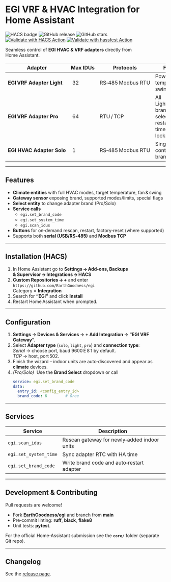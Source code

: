 # EGI VRF & HVAC Integration for Home Assistant

![HACS badge](https://img.shields.io/badge/HACS-Default-orange.svg)
![GitHub release](https://img.shields.io/github/v/release/EarthGoodness/egi)
![GitHub stars](https://img.shields.io/github/stars/EarthGoodness/egi?style=social)
[![Validate with HACS Action](https://github.com/EarthGoodness/egi/actions/workflows/validate.yml/badge.svg)](https://github.com/EarthGoodness/egi/actions/workflows/validate.yml)
[![Validate with hassfest Action](https://github.com/EarthGoodness/egi/actions/workflows/hassfest.yml/badge.svg)](https://github.com/EarthGoodness/egi/actions/workflows/hassfest.yml)

Seamless control of **EGI HVAC & VRF adapters** directly from Home Assistant.

| Adapter | Max IDUs | Protocols | Features |
|---------|----------|-----------|----------|
| **EGI VRF Adapter Light** | 32 | RS‑485 Modbus RTU | Power, mode, temp, fan, swing |
| **EGI VRF Adapter Pro** | 64 | RTU / TCP | All Light features + brand selection, restart, time‑sync, locks, humidity |
| **EGI HVAC Adapter Solo** | 1 | RS‑485 Modbus RTU | Single‑IDU control, restart, brand write |

---

## Features

* **Climate entities** with full HVAC modes, target temperature, fan & swing
* **Gateway sensor** exposing brand, supported modes/limits, special flags
* **Select entity** to change adapter brand (Pro/Solo)
* **Service calls**  
  - `egi.set_brand_code`  
  - `egi.set_system_time`  
  - `egi.scan_idus`
* **Buttons** for on‑demand rescan, restart, factory‑reset (where supported)
* Supports both **serial (USB/RS‑485)** and **Modbus TCP**

---

## Installation (HACS)

1. In Home Assistant go to **Settings → Add‑ons, Backups & Supervisor → Integrations → HACS**  
2. **Custom Repositories → +** and enter  
   `https://github.com/EarthGoodness/egi`  
   Category = **Integration**
3. Search for **“EGI”** and click **Install**
4. Restart Home Assistant when prompted.

---

## Configuration

1. **Settings → Devices & Services → + Add Integration → “EGI VRF Gateway”.**  
2. Select **Adapter type** (`solo`, `light`, `pro`) and **connection type**:  
   *Serial* → choose port, baud 9600 E 8 1 by default.  
   *TCP* → host, port 502.
3. Finish the wizard – indoor units are auto‑discovered and appear as **climate** devices.
4. *(Pro/Solo)*  Use the **Brand Select** dropdown or call  
   ```yaml
   service: egi.set_brand_code
   data:
     entry_id: <config_entry_id>
     brand_code: 6        # Gree
   ```

---

## Services

| Service | Description |
|---------|-------------|
| `egi.scan_idus` | Rescan gateway for newly‑added indoor units |
| `egi.set_system_time` | Sync adapter RTC with HA time |
| `egi.set_brand_code` | Write brand code and auto‑restart adapter |

---

## Development & Contributing

Pull requests are welcome!

* Fork **[EarthGoodness/egi](https://github.com/EarthGoodness/egi)** and branch from **main**
* Pre‑commit linting: **ruff**, **black**, **flake8**
* Unit tests: **pytest**.

For the official Home‑Assistant submission see the **`core/`** folder (separate Git repo).

---

## Changelog

See the [release page](https://github.com/EarthGoodness/egi/releases).

